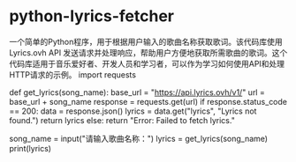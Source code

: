 # python-lyrics-fetcher
一个简单的Python程序，用于根据用户输入的歌曲名称获取歌词。该代码库使用 Lyrics.ovh API 发送请求并处理响应，帮助用户方便地获取所需歌曲的歌词。这个代码库适用于音乐爱好者、开发人员和学习者，可以作为学习如何使用API和处理HTTP请求的示例。
import requests

def get_lyrics(song_name):
    base_url = "https://api.lyrics.ovh/v1/"
    url = base_url + song_name
    response = requests.get(url)
    if response.status_code == 200:
        data = response.json()
        lyrics = data.get("lyrics", "Lyrics not found.")
        return lyrics
    else:
        return "Error: Failed to fetch lyrics."

song_name = input("请输入歌曲名称：")
lyrics = get_lyrics(song_name)
print(lyrics)
